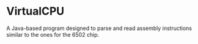 # VirtualCPU
A Java-based program designed to parse and read assembly instructions similar to the ones for the 6502 chip. 
